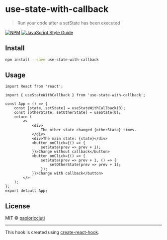 # use-state-with-callback

> Run your code after a setState has been executed

[![NPM](https://img.shields.io/npm/v/use-state-with-callback.svg)](https://www.npmjs.com/package/use-state-with-callback) [![JavaScript Style Guide](https://img.shields.io/badge/code_style-standard-brightgreen.svg)](https://standardjs.com)

## Install

```bash
npm install --save use-state-with-callback
```

## Usage

```tsx
import React from 'react';

import { useStateWithCallback } from 'use-state-with-callback';

const App = () => {
    const [state, setState] = useStateWithCallback(0);
    const [otherState, setOtherState] = useState(0);
    return (
        <>
            <div>
                The other state changed {otherState} times.
            </div>
            <div>The main state: {state}</div>
            <button onClick={() => {
                setState(prev => prev + 1);
            }}>Change without callback</button>
            <button onClick={() => {
                setState(prev => prev + 1, () => {
                    setOtherState(prev => prev + 1);
                });
            }}>Change with callback</button>
        </>
    );
};
export default App;

```

## License

MIT © [paoloricciuti](https://github.com/paoloricciuti)

---

This hook is created using [create-react-hook](https://github.com/hermanya/create-react-hook).
